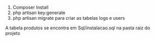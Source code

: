 1. Composer Install
2. php artisan key:generate
3. php artisan migrate para criar as tabelas logs e users

A tabela produtos se encontra em Sql/instalacao.sql na pasta raiz do projeto
